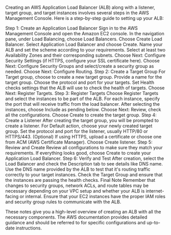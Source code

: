 Creating an AWS Application Load Balancer (ALB) along with a listener, target group, and target instances involves several steps in the AWS Management Console. Here is a step-by-step guide to setting up your ALB:

Step 1: Create an Application Load Balancer
Sign in to the AWS Management Console and open the Amazon EC2 console.
In the navigation pane, under Load Balancing, choose Load Balancers.
Choose Create Load Balancer.
Select Application Load Balancer and choose Create.
Name your ALB and set the scheme according to your requirements.
Select at least two Availability Zones and their corresponding subnets.
Choose Next: Configure Security Settings (if HTTPS, configure your SSL certificate here).
Choose Next: Configure Security Groups and select/create a security group as needed.
Choose Next: Configure Routing.
Step 2: Create a Target Group
For Target group, choose to create a new target group.
Provide a name for the target group.
Choose the protocol and port for your targets.
Set Health checks settings that the ALB will use to check the health of targets.
Choose Next: Register Targets.
Step 3: Register Targets
Choose Register Targets and select the instances to be part of the ALB.
For each instance, specify the port that will receive traffic from the load balancer.
After selecting the instances, choose Include as pending below.
Choose Next: Review, check all the configurations.
Choose Create to create the target group.
Step 4: Create a Listener
After creating the target group, you will be prompted to create a listener.
For Default action, choose your newly created target group.
Set the protocol and port for the listener, usually HTTP/80 or HTTPS/443.
(Optional) If using HTTPS, upload a certificate or choose one from ACM (AWS Certificate Manager).
Choose Create listener.
Step 5: Review and Create
Review all configurations to make sure they match your requirements.
If everything looks good, choose Create to create your Application Load Balancer.
Step 6: Verify and Test
After creation, select the Load Balancer and check the Description tab to see details like DNS name.
Use the DNS name provided by the ALB to test that it's routing traffic correctly to your target instances.
Check the Target Group and ensure that the instances are passing the health checks.
Final Note
Remember that changes to security groups, network ACLs, and route tables may be necessary depending on your VPC setup and whether your ALB is internet-facing or internal. Ensure that your EC2 instances have the proper IAM roles and security group rules to communicate with the ALB.

These notes give you a high-level overview of creating an ALB with all the necessary components. The AWS documentation provides detailed guidance and should be referred to for specific configurations and up-to-date instructions.
